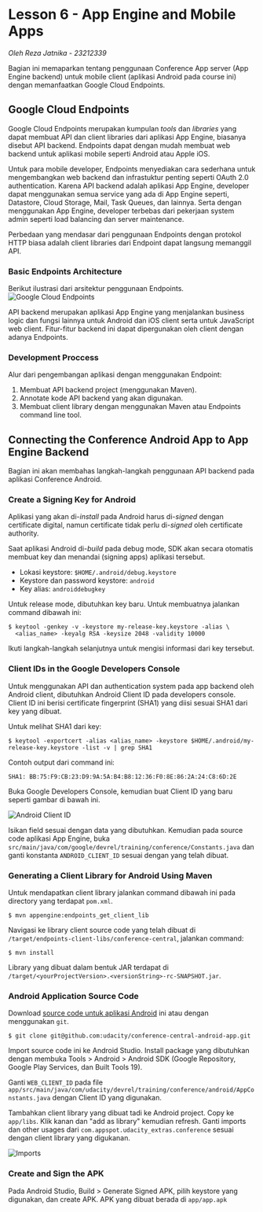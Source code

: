 # Lesson 6 - App Engine and Mobile Apps

_Oleh Reza Jatnika - 23212339_

Bagian ini memaparkan tentang penggunaan Conference App server (App Engine backend)
untuk mobile client (aplikasi Android pada course ini) dengan memanfaatkan
Google Cloud Endpoints.

## Google Cloud Endpoints
Google Cloud Endpoints merupakan kumpulan _tools_ dan _libraries_ yang dapat
membuat API dan client libraries dari aplikasi App Engine, biasanya disebut API backend.
Endpoints dapat dengan mudah membuat web backend untuk aplikasi mobile seperti Android
atau Apple iOS.

Untuk para mobile developer, Endpoints menyediakan cara sederhana untuk mengembangkan
web backend dan infrastuktur penting seperti OAuth 2.0 authentication. Karena API backend
adalah aplikasi App Engine, developer dapat menggunakan semua service yang ada di App Engine
seperti, Datastore, Cloud Storage, Mail, Task Queues, dan lainnya. Serta dengan menggunakan
App Engine, developer terbebas dari pekerjaan system admin seperti load balancing dan server
maintenance.

Perbedaan yang mendasar dari penggunaan Endpoints dengan protokol HTTP biasa adalah client
libraries dari Endpoint dapat langsung memanggil API.

### Basic Endpoints Architecture
Berikut ilustrasi dari arsitektur penggunaan Endpoints.
![Google Cloud Endpoints](https://cloud.google.com/appengine/docs/images/endpoints.png)

API backend merupakan aplikasi App Engine yang menjalankan business logic dan fungsi lainnya
untuk Android dan iOS client serta untuk JavaScript web client. Fitur-fitur backend ini dapat
dipergunakan oleh client dengan adanya Endpoints.

### Development Proccess
Alur dari pengembangan aplikasi dengan menggunakan Endpoint:

1. Membuat API backend project (menggunakan Maven).
2. Annotate kode API backend yang akan digunakan.
3. Membuat client library dengan menggunakan Maven atau Endpoints command line tool.

## Connecting the Conference Android App to App Engine Backend
Bagian ini akan membahas langkah-langkah penggunaan API backend pada aplikasi Conference Android.

### Create a Signing Key for Android
Aplikasi yang akan di-_install_ pada Android harus di-_signed_ dengan certificate digital,
namun certificate tidak perlu di-_signed_ oleh certificate authority.

Saat aplikasi Android di-_build_ pada debug mode, SDK akan secara otomatis membuat key dan menandai
(signing apps) aplikasi tersebut.

- Lokasi keystore: `$HOME/.android/debug.keystore`
- Keystore dan password keystore: `android`
- Key alias: `androiddebugkey`

Untuk release mode, dibutuhkan key baru. Untuk membuatnya jalankan command dibawah ini:

    $ keytool -genkey -v -keystore my-release-key.keystore -alias \
      <alias_name> -keyalg RSA -keysize 2048 -validity 10000

Ikuti langkah-langkah selanjutnya untuk mengisi informasi dari key tersebut.

### Client IDs in the Google Developers Console
Untuk menggunakan API dan authentication system pada app backend oleh Android client, dibutuhkan
Android Client ID pada developers console. Client ID ini berisi certificate fingerprint (SHA1)
yang diisi sesuai SHA1 dari key yang dibuat.

Untuk melihat SHA1 dari key:

    $ keytool -exportcert -alias <alias_name> -keystore $HOME/.android/my-release-key.keystore -list -v | grep SHA1

Contoh output dari command ini:

    SHA1: BB:75:F9:CB:23:D9:9A:5A:B4:B8:12:36:F0:8E:86:2A:24:C8:6D:2E

Buka Google Developers Console, kemudian buat Client ID yang baru seperti gambar di bawah ini.

![Android Client ID](https://lh5.googleusercontent.com/a2qPz8keywECShaBanqrQ2WhGNl35S4fujPJ_hlQrH9k0eZXJ4gJG-Y2nK3RQr1qLdNSywR15XK-I3MD9SiO6yvM01WqE6VHlbDemjT_iuhYrYV8U9PYgJ93aeLsfOsKQQ)

Isikan field sesuai dengan data yang dibutuhkan. Kemudian pada source code aplikasi App Engine, buka
`src/main/java/com/google/devrel/training/conference/Constants.java` dan ganti konstanta `ANDROID_CLIENT_ID` sesuai dengan yang telah dibuat.

### Generating a Client Library for Android Using Maven
Untuk mendapatkan client library jalankan command dibawah ini pada directory yang terdapat `pom.xml`.

    $ mvn appengine:endpoints_get_client_lib

Navigasi ke library client source code yang telah dibuat di `/target/endpoints-client-libs/conference-central`, jalankan command:

    $ mvn install

Library yang dibuat dalam bentuk JAR terdapat di `/target/<yourProjectVersion>.<versionString>-rc-SNAPSHOT.jar`.

### Android Application Source Code
Download [source code untuk aplikasi Android](https://github.com/udacity/conference-central-android-app/archive/master.zip) ini atau dengan menggunakan `git`.

    $ git clone git@github.com:udacity/conference-central-android-app.git

Import source code ini ke Android Studio. Install package yang dibutuhkan dengan membuka Tools > Android > Android SDK
(Google Repository, Google Play Services, dan Built Tools 19).

Ganti `WEB_CLIENT_ID` pada file `app/src/main/java/com/udacity/devrel/training/conference/android/AppConstants.java`
dengan Client ID yang digunakan.

Tambahkan client library yang dibuat tadi ke Android project. Copy ke `app/libs`. Klik kanan dan "add as library"
kemudian refresh. Ganti imports dan other usages dari `com.appspot.udacity_extras.conference` sesuai dengan client
library yang digukanan.

![Imports](https://lh4.googleusercontent.com/AvJTxpDjxN-5Y-IHSKPhzutF8OEy3UtnI90IF_giZ38o80Szn_ksFh2yBJGeEwLdNuP5ey5kpR0vvx1Nxi7o1O1cK1h26X9HZd_VIzDRYTbrWpvvKSWPdwFu7l0krqVWvg)

### Create and Sign the APK
Pada Android Studio, Build > Generate Signed APK, pilih keystore yang digunakan, dan create APK. APK yang dibuat berada
di `app/app.apk`
